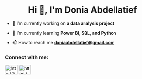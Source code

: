 <h1 align="center">Hi 👋, I'm Donia Abdellatief</h1>

- 🔭 I’m currently working on **a data analysis project**

- 🌱 I’m currently learning **Power BI, SQL, and Python**

- 📫 How to reach me **doniaabdellatief@gmail.com**

<h3 align="left">Connect with me:</h3>
<p align="left">
<a href="https://linkedin.com/in/http://linkedin.com/in/donia-abdellatief-105818297" target="blank"><img align="center" src="https://raw.githubusercontent.com/rahuldkjain/github-profile-readme-generator/master/src/images/icons/Social/linked-in-alt.svg" alt="http://linkedin.com/in/donia-abdellatief-105818297" height="30" width="40" /></a>
<a href="https://instagram.com/https://www.instagram.com/donia_abdellatief?igsh=mwz0ejf6zzb1zwjoeg%3d%3d&utm_source=qr" target="blank"><img align="center" src="https://raw.githubusercontent.com/rahuldkjain/github-profile-readme-generator/master/src/images/icons/Social/instagram.svg" alt="https://www.instagram.com/donia_abdellatief?igsh=mwz0ejf6zzb1zwjoeg%3d%3d&utm_source=qr" height="30" width="40" /></a>
</p>
